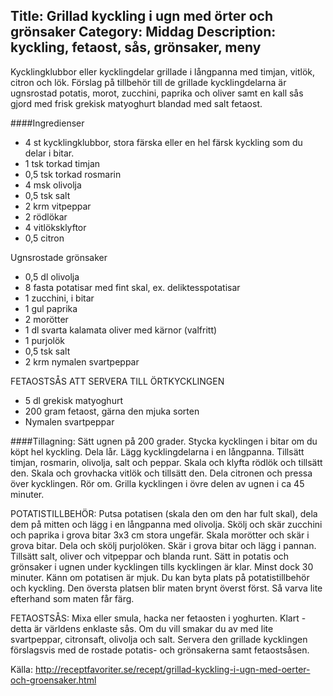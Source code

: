 Title: Grillad kyckling i ugn med örter och grönsaker
Category: Middag
Description: kyckling, fetaost, sås, grönsaker, meny
---

Kycklingklubbor eller kycklingdelar grillade i långpanna med timjan, vitlök, citron och lök. 
Förslag på tillbehör till de grillade kycklingdelarna är ugnsrostad potatis, morot, zucchini, paprika och oliver samt en kall sås gjord med frisk grekisk matyoghurt blandad med salt fetaost. 

####Ingredienser

* 4 st kycklingklubbor, stora färska eller en hel färsk kyckling som du delar i bitar.
* 1 tsk torkad timjan
* 0,5 tsk torkad rosmarin
* 4 msk olivolja
* 0,5 tsk salt
* 2 krm vitpeppar
* 2 rödlökar
* 4 vitlöksklyftor
* 0,5 citron


Ugnsrostade grönsaker

* 0,5 dl olivolja
* 8 fasta potatisar med fint skal, ex. deliktesspotatisar
* 1 zucchini, i bitar
* 1 gul paprika
* 2 morötter
* 1 dl svarta kalamata oliver med kärnor (valfritt)
* 1 purjolök
* 0,5 tsk salt
* 2 krm nymalen svartpeppar

FETAOSTSÅS ATT SERVERA TILL ÖRTKYCKLINGEN

* 5 dl grekisk matyoghurt
* 200 gram fetaost, gärna den mjuka sorten
* Nymalen svartpeppar

####Tillagning:
Sätt ugnen på 200 grader.
Stycka kycklingen i bitar om du köpt hel kyckling. Dela lår. Lägg kycklingdelarna i en långpanna.
Tillsätt timjan, rosmarin, olivolja, salt och peppar.
Skala och klyfta rödlök och tillsätt den. Skala och grovhacka vitlök och tillsätt den.
Dela citronen och pressa över kycklingen. Rör om.
Grilla kycklingen i övre delen av ugnen i ca 45 minuter.

POTATISTILLBEHÖR: Putsa potatisen (skala den om den har fult skal), dela dem på mitten och lägg i en långpanna med olivolja.
Skölj och skär zucchini och paprika i grova bitar 3x3 cm stora ungefär.
Skala morötter och skär i grova bitar.
Dela och skölj purjolöken. Skär i grova bitar och lägg i pannan.
Tillsätt salt, oliver och vitpeppar och blanda runt.
Sätt in potatis och grönsaker i ugnen under kycklingen tills kycklingen är klar. Minst dock 30 minuter. Känn om potatisen är mjuk. Du kan byta plats på potatistillbehör och kyckling. Den översta platsen blir maten brynt överst först. Så varva lite efterhand som maten får färg.

FETAOSTSÅS: Mixa eller smula, hacka ner fetaosten i yoghurten. Klart - detta är världens enklaste sås. Om du vill smakar du av med lite svartpeppar, citronsaft, olivolja och salt.
Servera den grillade kycklingen förslagsvis med de rostade potatis- och grönsakerna samt fetaostsåsen.

Källa: <http://receptfavoriter.se/recept/grillad-kyckling-i-ugn-med-oerter-och-groensaker.html>
